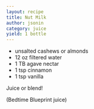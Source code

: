 ```yaml
---
layout: recipe
title: Nut Milk
author: jsonin
category: juice
yield: 1 bottle
---
```

* unsalted cashews or almonds
* 12 oz filtered water
* 1 TB agave nectar
* 1 tsp cinnamon
* 1 tsp vanilla

Juice or blend!

(Bedtime Blueprint juice)